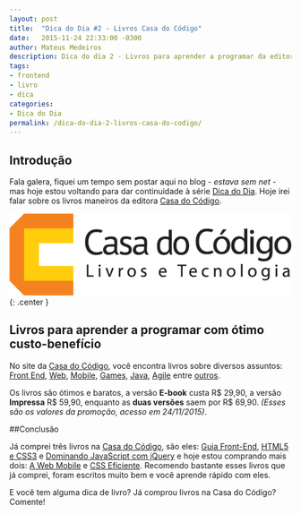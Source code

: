 ```yaml
---
layout: post
title:  "Dica do Dia #2 - Livros Casa do Código"
date:   2015-11-24 22:33:00 -0300
author: Mateus Medeiros
description: Dica do dia 2 - Livros para aprender a programar da editora Casa do Código 
tags: 
- frontend
- livro
- dica
categories:
- Dica do Dia
permalink: /dica-do-dia-2-livros-casa-do-codigo/
---
```


## Introdução
Fala galera, fiquei um tempo sem postar aqui no blog - *estava sem net* - mas hoje estou voltando para dar continuidade à série [Dica do Dia](http://devmateusmedeiros.com.br/dica-do-dia/). Hoje irei falar sobre os livros maneiros da editora [Casa do Código](http://casadocodigo.com.br).

![Casa do Código - Livros e Tecnologia](/assets/img/logo-casa-do-codigo.png){: .center }

## Livros para aprender a programar com ótimo custo-benefício
No site da [Casa do Código](http://casadocodigo.com.br), você encontra livros sobre diversos assuntos: [Front End](http://www.casadocodigo.com.br/collections/livros-de-front-end), [Web](http://www.casadocodigo.com.br/collections/livros-desenvolvimento-web), [Mobile](http://www.casadocodigo.com.br/collections/livros-de-mobile), [Games](http://www.casadocodigo.com.br/collections/livros-de-games), [Java](http://www.casadocodigo.com.br/collections/livros-de-java), [Agile](http://www.casadocodigo.com.br/collections/livros-de-agile) entre [outros](http://www.casadocodigo.com.br/collections/outros).

Os livros são ótimos e baratos, a versão **E-book** custa R$ 29,90, a versão **Impressa** R$ 59,90, enquanto as **duas versões** saem por R$ 69,90. *(Esses são os valores da promoção, acesso em 24/11/2015)*.

##Conclusão

Já comprei três livros na [Casa do Código](http://casadocodigo.com.br), são eles: [Guia Front-End](http://www.casadocodigo.com.br/products/livro-guia-frontend), [HTML5 e CSS3](http://www.casadocodigo.com.br/products/livro-html-css) e [Dominando JavaScript com jQuery](http://www.casadocodigo.com.br/products/livro-javascript-jquery) e hoje estou comprando mais dois: [A Web Mobile](http://www.casadocodigo.com.br/products/livro-web-mobile) e [CSS Eficiente](http://www.casadocodigo.com.br/products/livro-css-eficiente). Recomendo bastante esses livros que já comprei, foram escritos muito bem e você aprende rápido com eles.

E você tem alguma dica de livro? Já comprou livros na Casa do Código? Comente!